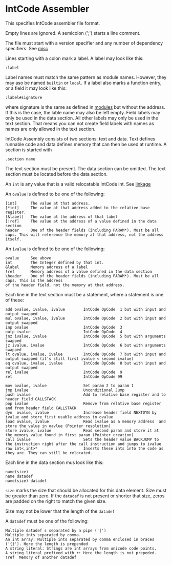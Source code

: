 # IntCode Assembler

This specifies IntCode assembler file format.

Empty lines are ignored. A semicolon (';') starts a line comment.

The file must start with a version specifier and any number of dependency specifiers. See [misc](misc.md)

Lines starting with a colon mark a label. A label may look like this:

```
:label
```

Label names must match the same pattern as module names. However, they may aso be named `builtin` or `local`.  If a label also marks a function entry, or a field it may look like this:

```
:label#signature
```

where signature is the same as defined in [modules](modules.md) but without the address. If this is the case, the lable name may also be left empty. Field labels may only be used in the data section. All other labels may only be used in the text section. That means you can not create field labels with names as names are only allowed in the text section.

IntCode Assembly consists of two sections: text and data. Text defines runnable code and data defines memory that can then be used at runtime. A section is started with

```
.section name
```

The text section must be present. The data section can be omitted. The text section must be located before the data section.

An `int` is any value that is a valid relocatable IntCode int. See [linkage](linkage.md)

An `ovalue` is defined to be one of the following:

```
[int]      The value at that address.
[*int]     The value at that address added to the relative base register.
[&label]   The value at the address of that label
[!ref]     The value at the address of a value defined in the data section
header     One of the header fields (including PARAM*). Must be all caps. This will reference the memory at that address, not the address itself.
```

An `ivalue` is defined to be one of the following:

```
ovalue     See above
int        The Integer defined by that int.
&label     Memory address of a label
!ref       Memory address of a value defined in the data section
\header    One of the header fields (including PARAM*). Must be all caps. This is the address
of the header field, not the memory at that address.
```

Each line  in the text section must be a statement, where a statement is one of these:

```
add ovalue, ivalue, ivalue        IntCode OpCode  1 but with input and output swapped
mul ovalue, ivalue, ivalue        IntCode OpCode  2 but with input and output swapped
inp ovalue                        IntCode OpCode  3
outp ivalue                       IntCode OpCode  4
jnz ivalue, ivalue                IntCode OpCode  5 but with arguments swapped
jz ivalue, ivalue                 IntCode OpCode  6 but with arguments swapped
lt ovalue, ivalue, ivalue         IntCode OpCode  7 but with input and output swapped (it's still first ivalue < second ivalue)
eq ovalue, ivalue, ivalue         IntCode OpCode  8 but with input and output swapped
rel ivalue                        IntCode OpCode  9
ret                               IntCode OpCode 99

mov ovalue, ivalue                Set param 2 to param 1
jmp ivalue                        Unconditional Jump
push ivalue                       Add to relative base register and to header field CALLSTACK
pop ivalue                        Remove from relative base register and from header field CALLSTACK
dyn  ovalue, ivalue               Increase header field NEXTDYN by ivalue and store first usable address in ovalue
load ovalue, ivalue               Read ivalue as a memory address  and store the value in oavlue (Pointer resolution)
store ivalue, ivalue              Read second param and store it at the memory value found in first param (Pointer creation)
call ivalue                       Sets the header value BACKJUMP to the instruction right after the call instruction and jumps to ivalue
raw int<,int>*                    Inserts these ints into the code as they are. They can still be relocated.
```

Each line in the data section mus look like this:

```
name(size)
name datadef
name(size) datadef
```

`size` marks the size that should be allocated for this data element. Size must be greater than zero. If the `datadef` is not present or shorter that size, zeros are padded on the right to match the given size.

Size may not be lower that the length of the `datadef`

A `datadef` must be one of the following:

```
Multiple datadef s separated by a pipe ('|')
Multiple ints separated by comma.
An int array: Multiple ints separated by comma enclosed in braces ('{}'). Here the length is prepended
A string literal: Strings are int arrays from unicode code points.
A string literal prefixed with r: Here the length is not prepeded.
!ref  Memory of another datadef
```